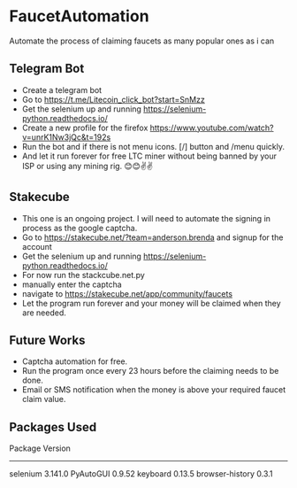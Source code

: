 # FaucetAutomation
Automate the process of claiming faucets as many popular ones as i can

## Telegram Bot
- Create a telegram bot
- Go to https://t.me/Litecoin_click_bot?start=SnMzz 
- Get the selenium up and running https://selenium-python.readthedocs.io/
- Create a new profile for the firefox https://www.youtube.com/watch?v=unrK1Nw3jQc&t=192s
- Run the bot and if there is not menu icons. [/] button and /menu quickly.
- And let it run forever for free LTC miner without being banned by your ISP or using any mining rig. 😊😊✌✌

## Stakecube

- This one is an ongoing project. I will need to automate the signing in process as the google captcha.
- Go to https://stakecube.net/?team=anderson.brenda and signup for the account
- Get the selenium up and running https://selenium-python.readthedocs.io/
- For now run the stackcube.net.py
- manually enter the captcha 
- navigate to https://stakecube.net/app/community/faucets
- Let the program run forever and your money will be claimed when they are needed.

## Future Works
- Captcha automation for free.
- Run the program once every 23 hours before the claiming needs to be done.
- Email or SMS notification when the money is above your required faucet claim value.

## Packages Used

Package              Version
-------------------- ----------
selenium             3.141.0
PyAutoGUI            0.9.52
keyboard             0.13.5
browser-history      0.3.1